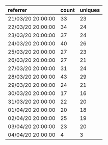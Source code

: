 | referrer          | count | uniques |
| :---------------- | :---- | :------ |
| 21/03/20 20:00:00 | 33    | 23      |
| 22/03/20 20:00:00 | 34    | 24      |
| 23/03/20 20:00:00 | 37    | 24      |
| 24/03/20 20:00:00 | 40    | 26      |
| 25/03/20 20:00:00 | 27    | 23      |
| 26/03/20 20:00:00 | 27    | 21      |
| 27/03/20 20:00:00 | 31    | 24      |
| 28/03/20 20:00:00 | 43    | 29      |
| 29/03/20 20:00:00 | 24    | 21      |
| 30/03/20 20:00:00 | 17    | 16      |
| 31/03/20 20:00:00 | 22    | 20      |
| 01/04/20 20:00:00 | 20    | 18      |
| 02/04/20 20:00:00 | 25    | 19      |
| 03/04/20 20:00:00 | 23    | 20      |
| 04/04/20 20:00:00 | 4     | 3       |